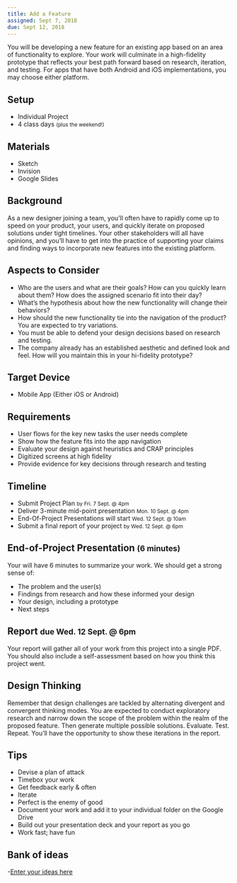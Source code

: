 ```yaml
---
title: Add a Feature
assigned: Sept 7, 2018
due: Sept 12, 2018
---
```


You will be developing a new feature for an existing app based on an area of functionality to explore. Your work will culminate in a high-fidelity prototype that reflects your best path forward based on research, iteration, and testing. For apps that have both Android and iOS implementations, you may choose either platform.


Setup
-----

- Individual Project
- 4 class days <small>(plus the weekend!)</small>


Materials
---------

- Sketch
- Invision
- Google Slides


Background
----------

As a new designer joining a team, you’ll often have to rapidly come up to speed on your product, your users, and quickly iterate on proposed solutions under tight timelines. Your other stakeholders will all have opinions, and you’ll have to get into the practice of supporting your claims and finding ways to incorporate new features into the existing platform. 


Aspects to Consider
-------------------
- Who are the users and what are their goals? How can you quickly learn about them? How does the assigned scenario fit into their day? 
- What’s the hypothesis about how the new functionality will change their behaviors?
- How should the new functionality tie into the navigation of the product? You are expected to try variations.
- You must be able to defend your design decisions based on research and testing.
- The company already has an established aesthetic and defined look and feel. How will you maintain this in your hi-fidelity prototype?

Target Device
-------------

- Mobile App (Either iOS or Android)


Requirements
------------

- User flows for the key new tasks the user needs complete
- Show how the feature fits into the app navigation
- Evaluate your design against heuristics and CRAP principles
- Digitized screens at high fidelity
- Provide evidence for key decisions through research and testing


Timeline
--------

- Submit Project Plan <small>by Fri. 7 Sept. @ 4pm</small>
- Deliver 3-minute mid-point presentation <small>Mon. 10 Sept. @ 4pm</small>
- End-Of-Project Presentations will start <small>Wed. 12 Sept. @ 10am</small>
- Submit a final report of your project <small>by Wed. 12 Sept. @ 6pm</small>


End-of-Project Presentation <small>(6 minutes)</small>
---------------------------

Your will have 6 minutes to summarize your work. We should get a strong sense of:

- The problem and the user(s)
- Findings from research and how these informed your design
- Your design, including a prototype
- Next steps


Report <small>due Wed. 12 Sept. @ 6pm</small>
------

Your report will gather all of your work from this project into a single PDF. You should also include a self-assessment based on how you think this project went.


Design Thinking
---------------

Remember that design challenges are tackled by alternating divergent and convergent thinking modes. You are expected to conduct exploratory research and narrow down the scope of the problem within the realm of the proposed feature. Then generate multiple possible solutions. Evaluate. Test. Repeat. You’ll have the opportunity to show these iterations in the report.


Tips
----

- Devise a plan of attack
- Timebox your work
- Get feedback early & often
- Iterate
- Perfect is the enemy of good
- Document your work and add it to your individual folder on the Google Drive
- Build out your presentation deck and your report as you go
- Work fast; have fun


Bank of ideas
--------------
 -[Enter your ideas here](https://docs.google.com/spreadsheets/d/1Ma59kH1PLg6k97zi1T_wyh--qhb7T9IREI9RuS9WU-Y/edit#gid=0)
